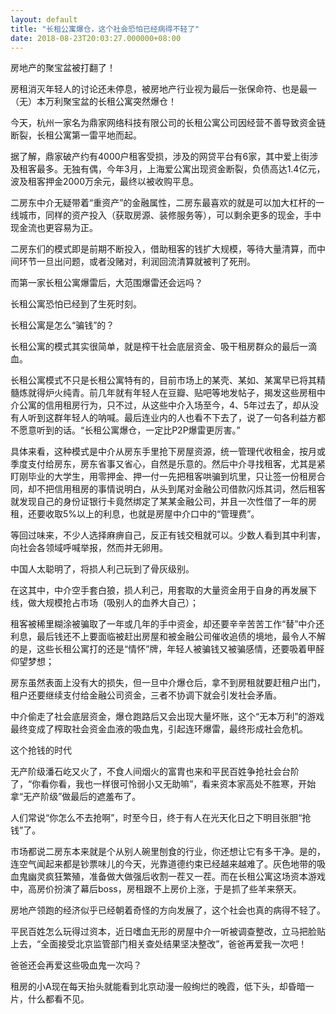 ```yaml
---
layout: default
title: "长租公寓爆仓，这个社会恐怕已经病得不轻了"
date: 2018-08-23T20:03:27.000000+08:00
---
```


房地产的聚宝盆被打翻了！

房租消灭年轻人的讨论还未停息，被房地产行业视为最后一张保命符、也是最一（无）本万利聚宝盆的长租公寓突然爆仓！

今天，杭州一家名为鼎家网络科技有限公司的长租公寓公司因经营不善导致资金链断裂，长租公寓第一雷平地而起。

据了解，鼎家破产约有4000户租客受损，涉及的网贷平台有6家，其中爱上街涉及租客最多。无独有偶，今年3月，上海爱公寓出现资金断裂，负债高达1.4亿元，波及租客押金2000万余元，最终以被收购平息。

二房东中介无疑带着“重资产”的金融属性，二房东最喜欢的就是可以加大杠杆的一线城市，同样的资产投入（获取房源、装修服务等），可以剩余更多的现金，手中现金流也更容易为正。

二房东们的模式即是前期不断投入，借助租客的钱扩大规模，等待大量清算，而中间环节一旦出问题，或者没赌对，利润回流清算就被判了死刑。

而第一家长租公寓爆雷后，大范围爆雷还会远吗？

长租公寓恐怕已经到了生死时刻。

长租公寓是怎么“骗钱”的？

长租公寓的模式其实很简单，就是榨干社会底层资金、吸干租房群众的最后一滴血。

长租公寓模式不只是长租公寓特有的，目前市场上的某壳、某如、某寓早已将其精髓炼就得炉火纯青。前几年就有年轻人在豆瓣、贴吧等地发帖子，揭发这些房租中介公寓的信用租房行为，只不过，从这些中介入场至今，4、5年过去了，却从没有人听到这群年轻人的呐喊。最后连业内的人也看不下去了，说了一句各利益方都不愿意听到的话。“长租公寓爆仓，一定比P2P爆雷更厉害。”

具体来看，这种模式是中介从房东手里抢下房屋资源，统一管理代收租金，按月或季度支付给房东，房东省事又省心，自然是乐意的。然后中介寻找租客，尤其是紧盯刚毕业的大学生，用零押金、押一付一先把租客哄骗到坑里，只让签一份租房合同，却不把信用租房的事情说明白，从头到尾对金融公司借款闪烁其词，然后租客就发现自己的身份证银行卡竟然绑定了某某金融公司，并且一次性借了一年的房租，还要收取5%以上的利息，也就是房屋中介口中的“管理费”。

等回过味来，不少人选择麻痹自己，反正有钱交租就可以。少数人看到其中利害，向社会各领域呼喊举报，然而并无卵用。

中国人太聪明了，将损人利己玩到了骨灰级别。

在这其中，中介空手套白狼，损人利己，用套取的大量资金用于自身的再发展下线，做大规模抢占市场（吸别人的血养大自己）；

租客被稀里糊涂被骗取了一年或几年的手中资金，却还要辛辛苦苦工作“替”中介还利息，最后钱还不上要面临被赶出房屋和被金融公司催收追债的境地，最令人不解的是，这些长租公寓打的还是“情怀”牌，年轻人被骗钱又被骗感情，还要吸着甲醛仰望梦想；

房东虽然表面上没有大的损失，但一旦中介爆仓后，拿不到房租就要赶租户出门，租户还要继续支付给金融公司资金，三者不协调下就会引发社会矛盾。

中介偷走了社会底层资金，爆仓跑路后又会出现大量坏账，这个“无本万利”的游戏最终变成了榨取社会资金血液的吸血鬼，引起连环爆雷，最终形成社会危机。

这个抢钱的时代

无产阶级潘石屹又火了，不食人间烟火的富胄也来和平民百姓争抢社会台阶了，“你看你看，我也一样很可怜弱小又无助嘛”，看来资本家高处不胜寒，开始拿“无产阶级”做最后的遮羞布了。

人们常说“你怎么不去抢啊”，时至今日，终于有人在光天化日之下明目张胆“抢钱”了。

市场都说二房东本来就是个从别人碗里刨食的行业，你还想让它有多干净。是的，连空气闻起来都是钞票味儿的今天，光靠道德约束已经越来越难了。灰色地带的吸血鬼幽灵疯狂繁殖，准备做大做强后收割一茬又一茬。而在长租公寓这场资本游戏中，高房价扮演了幕后boss，房租跟不上房价上涨，于是抓了些羊来祭天。

房地产领跑的经济似乎已经朝着奇怪的方向发展了，这个社会也真的病得不轻了。

平民百姓怎么玩得过资本，近日嗜血无形的房屋中介一听被调查整改，立马把脸贴上去，“全面接受北京监管部门相关查处结果坚决整改”，爸爸再爱我一次吧！

爸爸还会再爱这些吸血鬼一次吗？

租房的小A现在每天抬头就能看到北京动漫一般绚烂的晚霞，低下头，却昏暗一片，什么都看不见。

